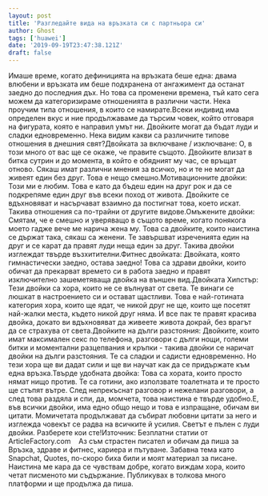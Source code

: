 ```yaml
---
layout: post
title: 'Разгледайте вида на връзката си с партньора си'
author: Ghost
tags: ['huawei']
date: '2019-09-19T23:47:38.121Z'
draft: false
---
```


Имаше време, когато дефиницията на връзката беше една: двама влюбени и връзката им беше подхранена от ангажимент да останат заедно до последния дъх. Но това са променени времена, тъй като сега можем да категоризираме отношенията в различни части. Нека проучим типа отношения, в които се намирате.Всеки индивид има определен вкус и ние продължаваме да търсим човек, който отговаря на фигурата, която е направил умът ни. Двойките могат да бъдат луди и сладки едновременно. Нека видим какви са различните типове отношения в днешния свят?Двойката за включване / изключване: О, в този много от вас ще се окаже, че правите същото. Двойките влизат в битка сутрин и до момента, в който е обядният му час, се връщат отново. Сякаш имат различни мнения за всичко, но и те не могат да живеят един без друг. Това е нещо смешно.Мотивационните двойки: Този ми е любим. Това е като да бъдеш един на друг рок и да се подкрепяме един друг във всеки поход от живота. Двойките се вдъхновяват и насърчават взаимно да постигнат това, което искат. Такива отношения са по-трайни от другите видове.Омъжените двойки: Смятам, че е смешно и уверяващо в същото време, когато понякога моето гадже вече ме нарича жена му. Това са двойките, които наистина се държат така, сякаш са женени. Те завършват изреченията един на друг и се карат да правят луди неща един за друг. Такива двойки изглеждат твърде възхитителни.Фитнес двойката: Двойката, която гимнастически заедно, остава заедно! Това са здрави двойки, които обичат да прекарват времето си в работа заедно и правят изключително зашеметяваща двойка на външен вид.Двойката Хипстър: Тези двойки са хора, които не се вълнуват от света. Те винаги се люшкат в настроението си и остават щастливи. Това е най-готината категория хора, които ще ядат, че никой друг не ще, които ще посетят най-жалки места, където никой друг няма. И все пак те правят красива двойка, докато ви вдъхновяват да живеете живота докрай, без врагът да се страхува от света.Двойките на дълги разстояния: Двойките, които имат максимален секс по телефона, разговори с дълги нощи, големи битки и моментални разцепвания и кръпки - такива двойки се наричат ​​двойки на дълги разстояния. Те са сладки и садисти едновременно. Но тези хора ще ви дадат сили и ще ви научат как да се придържате към една връзка.Твърде удобната двойка: Това са хората, които просто нямат нищо против. Те са готини, ако използвате тоалетната и те просто ще стъпят вътре. След непрекъснат разговор и нежелани разговори, а след това раздяла и спи, да, момчета, това наистина е твърде удобно.Е, във всички двойки, има едно общо нещо и това е изпращане, обичам ви цитати. Момичетата продължават да събират любовни цитати за него и изглежда човекът се радва на всичките й усилия. Светът е пълен с луди двойки. Разберете кои сте!Източник: Безплатни статии от ArticleFactory.com    Аз съм страстен писател и обичам да пиша за Връзка, здраве и фитнес, кариера и пътуване. Забавна тема като Snapchat, Quotes, по-скоро биха били и моят материал за писане. Наистина ме кара да се чувствам добре, когато виждам хора, които четат писменото ми съдържание. Публикувах в толкова много платформи и ще продължа да пиша.
